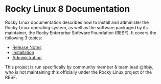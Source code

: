 # Rocky Linux 8 Documentation

Rocky Linux documentation describes how to install and administer the Rocky
Linux operating system, as well as the software packaged by its maintainer, the
Rocky Enterprise Software Foundation (RESF). It covers the following 3 topics:

- [Release Notes](./release-notes)
- [Installation](./installation)
- [Administration](./administration)

This project is run specifically by community member & team lead @hbjy, who is
not maintaining this officially under the Rocky Linux project or the RESF.
